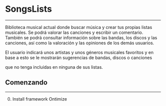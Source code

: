 # SongsLists
---
Biblioteca musical actual donde buscar música y crear tus propias listas musicales. Se podrá valorar las canciones y escribir un comentario. También se podrá consultar información sobre las bandas, los discos y las canciones, así como la valoración y las opiniones de los demás usuarios. 

El usuario indicará unos artistas y unos géneros musicales favoritos y en base a esto se le mostrarán sugerencias de bandas, discos o canciones  

que no tenga incluidas en ninguna de sus listas. 

## Comenzando
---
0. Install framework Ontimize
